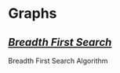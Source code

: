# Graphs

## [_Breadth First Search_](https://github.com/natandaniel/algorithms_in_java/tree/master/graphs/src/search/breadth/first)

Breadth First Search Algorithm
